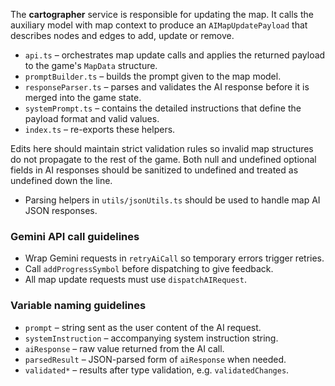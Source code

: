 The **cartographer** service is responsible for updating the map. It calls the auxiliary model with map context to produce an `AIMapUpdatePayload` that describes nodes and edges to add, update or remove.

* `api.ts` – orchestrates map update calls and applies the returned payload to the game's `MapData` structure.
* `promptBuilder.ts` – builds the prompt given to the map model.
* `responseParser.ts` – parses and validates the AI response before it is merged into the game state.
* `systemPrompt.ts` – contains the detailed instructions that define the payload format and valid values.
* `index.ts` – re-exports these helpers.

Edits here should maintain strict validation rules so invalid map structures do not propagate to the rest of the game.
Both null and undefined optional fields in AI responses should be sanitized to undefined and treated as undefined down the line.
- Parsing helpers in `utils/jsonUtils.ts` should be used to handle map AI JSON responses.

### Gemini API call guidelines

- Wrap Gemini requests in `retryAiCall` so temporary errors trigger retries.
- Call `addProgressSymbol` before dispatching to give feedback.
- All map update requests must use `dispatchAIRequest`.

### Variable naming guidelines

- `prompt` – string sent as the user content of the AI request.
- `systemInstruction` – accompanying system instruction string.
- `aiResponse` – raw value returned from the AI call.
- `parsedResult` – JSON-parsed form of `aiResponse` when needed.
- `validated*` – results after type validation, e.g. `validatedChanges`.
